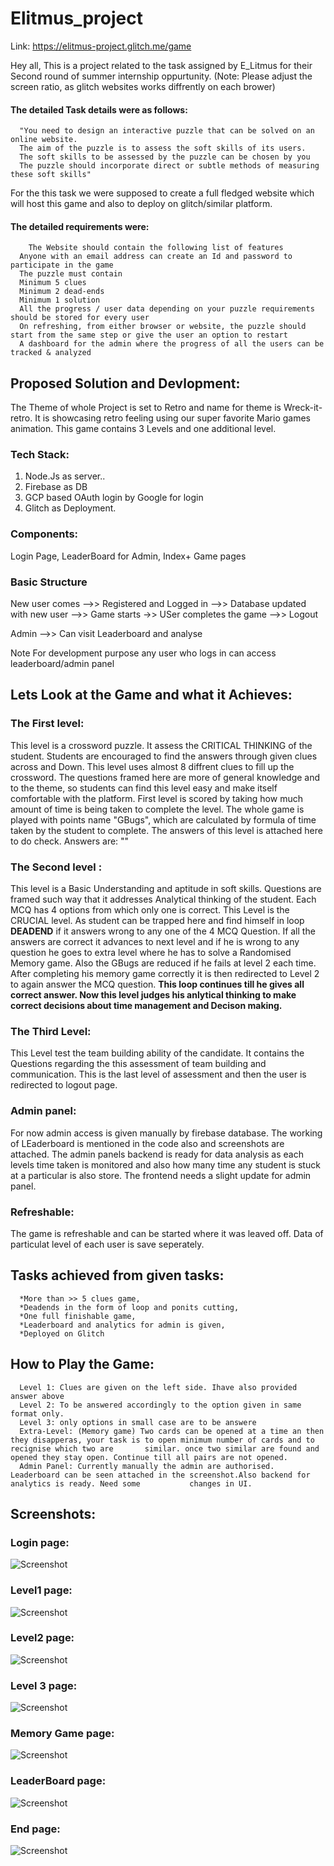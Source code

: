 # Elitmus_project

Link: https://elitmus-project.glitch.me/game

Hey all, This is a project related to the task assigned by E_Litmus for their Second round of summer internship oppurtunity.
(Note: Please adjust the screen ratio, as glitch websites works diffrently on each brower)

#### The detailed Task details were as follows:
      "You need to design an interactive puzzle that can be solved on an online website.
      The aim of the puzzle is to assess the soft skills of its users.
      The soft skills to be assessed by the puzzle can be chosen by you
      The puzzle should incorporate direct or subtle methods of measuring these soft skills"
For the this task we were supposed to create a full fledged website which will host this game and also to deploy on glitch/similar platform.

#### The detailed requirements were:
        The Website should contain the following list of features
      Anyone with an email address can create an Id and password to participate in the game
      The puzzle must contain
      Minimum 5 clues
      Minimum 2 dead-ends
      Minimum 1 solution 
      All the progress / user data depending on your puzzle requirements should be stored for every user
      On refreshing, from either browser or website, the puzzle should start from the same step or give the user an option to restart
      A dashboard for the admin where the progress of all the users can be tracked & analyzed
     
## Proposed Solution and Devlopment:

The Theme of whole Project is set to Retro and name for theme is Wreck-it-retro. It is showcasing retro feeling using our super favorite Mario games animation.
This game contains 3 Levels and one additional level.

### Tech Stack:
  1. Node.Js as server..
  2. Firebase as DB
  3. GCP based OAuth login by Google for login
  4. Glitch as Deployment. 
  
### Components:
  Login Page, LeaderBoard for Admin, Index+ Game pages
  
### Basic Structure
  New user comes -->> Registered and Logged in -->> Database updated with new user -->> Game starts ->> USer completes the game -->> Logout
  
  Admin -->> Can visit Leaderboard and analyse
  
Note For development purpose any user who logs in can access leaderboard/admin panel

## Lets Look at the Game and what it Achieves:
### The First level:
  This level is a crossword puzzle. It assess the CRITICAL THINKING of the student. Students are encouraged to find the answers through given clues across and Down.
  This level uses almost 8 diffrent clues to fill up the crossword. The questions framed here are more of general knowledge and to the theme, so students can 
  find this level easy and make itself comfortable with the platform. First level is scored by taking how much amount of time is being taken to complete the level.
  The whole game is played with points name "GBugs", which are calculated by formula of time taken by the student to complete.
  The answers of this level is attached here to do check. Answers are: ""
### The Second level :
  This level is a Basic Understanding and aptitude in soft skills. Questions are framed such way that it addresses Analytical thinking of the student.
  Each MCQ has 4 options from which only one is correct. This Level is the CRUCIAL level. As student can be trapped here and find himself in loop **DEADEND** if it answers wrong to any one of the 4 MCQ Question. If all the answers are correct it advances to next level and if he is wrong to any question he goes to extra level where he has to solve a Randomised Memory game. Also the GBugs are reduced if he fails at level 2 each time. After completing his memory game correctly it is then redirected to Level 2 to again answer the MCQ question. **This loop continues till he gives all correct answer. Now this level judges his anlytical thinking to make correct decisions about time management and Decison making.** 
  
### The Third Level:
This Level test the team building ability of the candidate. It contains the Questions regarding the this assessment of team building and communication. This is the last level of assessment and then the user is redirected to logout page.

### Admin panel:
For now admin access is given manually by firebase database. The working of LEaderboard is mentioned in the code also and screenshots are attached. The admin panels backend is ready for data analysis as each levels time taken is monitored and also how many time any student is stuck at a particular is also store. The frontend needs a slight update for admin panel. 

### Refreshable:
The game is refreshable and can be started where it was leaved off. Data of particulat level of each user is save seperately.

## Tasks achieved from given tasks:

      *More than >> 5 clues game,
      *Deadends in the form of loop and ponits cutting,
      *One full finishable game,
      *Leaderboard and analytics for admin is given,
      *Deployed on Glitch

## How to Play the Game:
      Level 1: Clues are given on the left side. Ihave also provided answer above
      Level 2: To be answered accordingly to the option given in same format only.
      Level 3: only options in small case are to be answere
      Extra-Level: (Memory game) Two cards can be opened at a time an then they disapperas, your task is to open minimum number of cards and to recignise which two are       similar. once two similar are found and opened they stay open. Continue till all pairs are not opened.
      Admin Panel: Currently manually the admin are authorised. Leaderboard can be seen attached in the screenshot.Also backend for analytics is ready. Need some           changes in UI.

## Screenshots:

### Login page:

![Screenshot](ss/sigin.png?raw=true "Signin")
### Level1 page:

![Screenshot](ss/level1.png?raw=true "Signin")
### Level2 page:

![Screenshot](ss/level2.png?raw=true "Signin")
### Level 3 page:

![Screenshot](ss/level3.png?raw=true "Signin")
### Memory Game page:

![Screenshot](ss/level_extra.png?raw=true "Signin")
### LeaderBoard page:

![Screenshot](ss/leaderboard.png?raw=true "Signin")

### End page:

![Screenshot](ss/end.png?raw=true "Signin")

